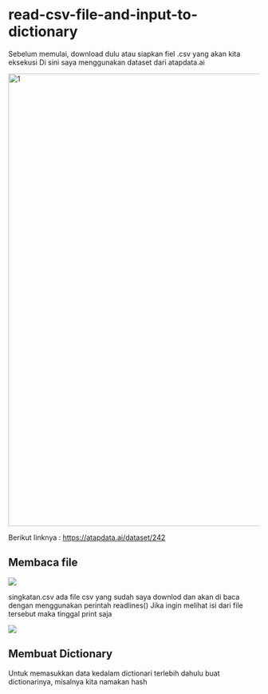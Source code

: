 # read-csv-file-and-input-to-dictionary
Sebelum memulai, download dulu atau siapkan fiel .csv yang akan kita eksekusi
Di sini saya menggunakan dataset dari atapdata.ai

<img width="907" alt="1" src="https://user-images.githubusercontent.com/49053021/95326998-a127f380-08cd-11eb-824c-e6587bbf2dda.PNG">

Berikut linknya : https://atapdata.ai/dataset/242

## Membaca file
<img src="https://user-images.githubusercontent.com/49053021/95327143-cc124780-08cd-11eb-8e87-35991d7ab541.png">

singkatan.csv ada file csv yang sudah saya downlod dan akan di baca dengan menggunakan perintah readlines()
Jika ingin melihat isi dari file tersebut maka tinggal print saja

<img src="https://user-images.githubusercontent.com/49053021/95327643-915cdf00-08ce-11eb-9a85-7d3ceb6bf2f2.png">

## Membuat Dictionary
Untuk memasukkan data kedalam dictionari terlebih dahulu buat dictionarinya, misalnya kita namakan hash

